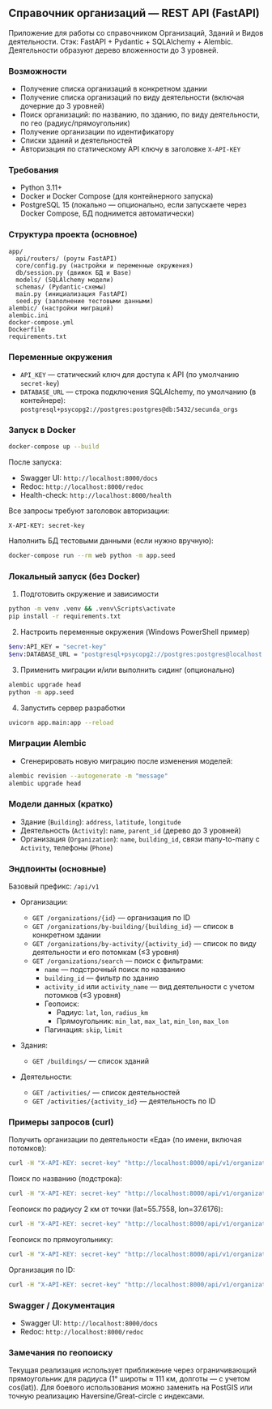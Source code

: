 ## Справочник организаций — REST API (FastAPI)

Приложение для работы со справочником Организаций, Зданий и Видов деятельности. 
Стэк: FastAPI + Pydantic + SQLAlchemy + Alembic. Деятельности образуют дерево вложенности до 3 уровней.

### Возможности
- Получение списка организаций в конкретном здании
- Получение списка организаций по виду деятельности (включая дочерние до 3 уровней)
- Поиск организаций: по названию, по зданию, по виду деятельности, по гео (радиус/прямоугольник)
- Получение организации по идентификатору
- Списки зданий и деятельностей
- Авторизация по статическому API ключу в заголовке `X-API-KEY`

### Требования
- Python 3.11+
- Docker и Docker Compose (для контейнерного запуска)
- PostgreSQL 15 (локально — опционально, если запускаете через Docker Compose, БД поднимется автоматически)

### Структура проекта (основное)
```
app/
  api/routers/ (роуты FastAPI)
  core/config.py (настройки и переменные окружения)
  db/session.py (движок БД и Base)
  models/ (SQLAlchemy модели)
  schemas/ (Pydantic-схемы)
  main.py (инициализация FastAPI)
  seed.py (заполнение тестовыми данными)
alembic/ (настройки миграций)
alembic.ini
docker-compose.yml
Dockerfile
requirements.txt
```

### Переменные окружения
- `API_KEY` — статический ключ для доступа к API (по умолчанию `secret-key`)
- `DATABASE_URL` — строка подключения SQLAlchemy, по умолчанию (в контейнере):
  `postgresql+psycopg2://postgres:postgres@db:5432/secunda_orgs`

### Запуск в Docker
```bash
docker-compose up --build
```

После запуска:
- Swagger UI: `http://localhost:8000/docs`
- Redoc: `http://localhost:8000/redoc`
- Health-check: `http://localhost:8000/health`

Все запросы требуют заголовок авторизации:
```
X-API-KEY: secret-key
```

Наполнить БД тестовыми данными (если нужно вручную):
```bash
docker-compose run --rm web python -m app.seed
```

### Локальный запуск (без Docker)
1) Подготовить окружение и зависимости
```bash
python -m venv .venv && .venv\Scripts\activate
pip install -r requirements.txt
```
2) Настроить переменные окружения (Windows PowerShell пример)
```bash
$env:API_KEY = "secret-key"
$env:DATABASE_URL = "postgresql+psycopg2://postgres:postgres@localhost:5432/secunda_orgs"
```
3) Применить миграции и/или выполнить сидинг (опционально)
```bash
alembic upgrade head
python -m app.seed
```
4) Запустить сервер разработки
```bash
uvicorn app.main:app --reload
```

### Миграции Alembic
- Сгенерировать новую миграцию после изменения моделей:
```bash
alembic revision --autogenerate -m "message"
alembic upgrade head
```

### Модели данных (кратко)
- Здание (`Building`): `address`, `latitude`, `longitude`
- Деятельность (`Activity`): `name`, `parent_id` (дерево до 3 уровней)
- Организация (`Organization`): `name`, `building_id`, связи many-to-many с `Activity`, телефоны (`Phone`)

### Эндпоинты (основные)
Базовый префикс: `/api/v1`

- Организации:
  - `GET /organizations/{id}` — организация по ID
  - `GET /organizations/by-building/{building_id}` — список в конкретном здании
  - `GET /organizations/by-activity/{activity_id}` — список по виду деятельности и его потомкам (≤3 уровня)
  - `GET /organizations/search` — поиск с фильтрами:
    - `name` — подстрочный поиск по названию
    - `building_id` — фильтр по зданию
    - `activity_id` или `activity_name` — вид деятельности с учетом потомков (≤3 уровня)
    - Геопоиск:
      - Радиус: `lat`, `lon`, `radius_km`
      - Прямоугольник: `min_lat`, `max_lat`, `min_lon`, `max_lon`
    - Пагинация: `skip`, `limit`

- Здания:
  - `GET /buildings/` — список зданий

- Деятельности:
  - `GET /activities/` — список деятельностей
  - `GET /activities/{activity_id}` — деятельность по ID

### Примеры запросов (curl)
Получить организации по деятельности «Еда» (по имени, включая потомков):
```bash
curl -H "X-API-KEY: secret-key" "http://localhost:8000/api/v1/organizations/search?activity_name=%D0%95%D0%B4%D0%B0"
```

Поиск по названию (подстрока):
```bash
curl -H "X-API-KEY: secret-key" "http://localhost:8000/api/v1/organizations/search?name=%D0%9E%D0%9E%D0%9E"
```

Геопоиск по радиусу 2 км от точки (lat=55.7558, lon=37.6176):
```bash
curl -H "X-API-KEY: secret-key" "http://localhost:8000/api/v1/organizations/search?lat=55.7558&lon=37.6176&radius_km=2"
```

Геопоиск по прямоугольнику:
```bash
curl -H "X-API-KEY: secret-key" "http://localhost:8000/api/v1/organizations/search?min_lat=55.70&max_lat=55.80&min_lon=37.55&max_lon=37.65"
```

Организация по ID:
```bash
curl -H "X-API-KEY: secret-key" "http://localhost:8000/api/v1/organizations/1"
```

### Swagger / Документация
- Swagger UI: `http://localhost:8000/docs`
- Redoc: `http://localhost:8000/redoc`

### Замечания по геопоиску
Текущая реализация использует приближение через ограничивающий прямоугольник для радиуса (1° широты ≈ 111 км, долготы — с учетом cos(lat)). Для боевого использования можно заменить на PostGIS или точную реализацию Haversine/Great-circle с индексами.



